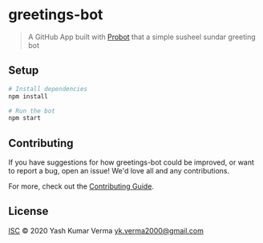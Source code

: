 # greetings-bot

> A GitHub App built with [Probot](https://github.com/probot/probot) that a simple susheel sundar greeting bot

## Setup

```sh
# Install dependencies
npm install

# Run the bot
npm start
```

## Contributing

If you have suggestions for how greetings-bot could be improved, or want to report a bug, open an issue! We'd love all and any contributions.

For more, check out the [Contributing Guide](CONTRIBUTING.md).

## License

[ISC](LICENSE) © 2020 Yash Kumar Verma <yk.verma2000@gmail.com>
